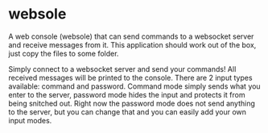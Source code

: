 # websole
A web console (websole) that can send commands to a websocket server and receive messages from it. This application should work out of the box, just copy the files to some folder.

Simply connect to a websocket server and send your commands! All received messages will be printed to the console.
There are 2 input types available: command and password. Command mode simply sends what you enter to the server, password mode hides the input and protects it from being snitched out. Right now the password mode does not send anything to the server, but you can change that and you can easily add your own input modes.
